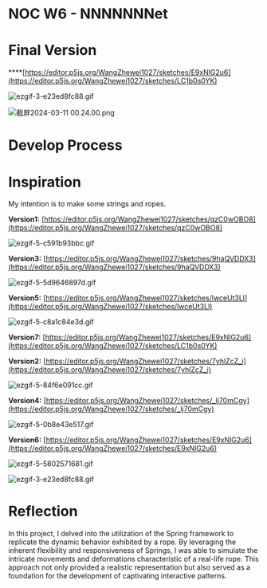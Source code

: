 # NOC W6 - NNNNNNNet

# Final Version

 ****[https://editor.p5js.org/WangZhewei1027/sketches/E9xNlG2u6](https://editor.p5js.org/WangZhewei1027/sketches/LC1b0s0YK)

![ezgif-3-e23ed8fc88.gif](NOC%20W6%20-%20NNNNNNNet%20b03261434e4c47738bc7fd2ed6e27cf0/ezgif-3-e23ed8fc88.gif)

![截屏2024-03-11 00.24.00.png](NOC%20W6%20-%20NNNNNNNet%20b03261434e4c47738bc7fd2ed6e27cf0/%25E6%2588%25AA%25E5%25B1%258F2024-03-11_00.24.00.png)

# Develop Process

# Inspiration

My intention is to make some strings and ropes.

**Version1:** [https://editor.p5js.org/WangZhewei1027/sketches/qzC0wOBO8](https://editor.p5js.org/WangZhewei1027/sketches/qzC0wOBO8)

![ezgif-5-c591b93bbc.gif](NOC%20W6%20-%20NNNNNNNet%20b03261434e4c47738bc7fd2ed6e27cf0/ezgif-5-c591b93bbc.gif)

**Version3:** [https://editor.p5js.org/WangZhewei1027/sketches/9haQVDDX3](https://editor.p5js.org/WangZhewei1027/sketches/9haQVDDX3)

![ezgif-5-5d9646897d.gif](NOC%20W6%20-%20NNNNNNNet%20b03261434e4c47738bc7fd2ed6e27cf0/ezgif-5-5d9646897d.gif)

**Version5:** [https://editor.p5js.org/WangZhewei1027/sketches/lwceUt3Ll](https://editor.p5js.org/WangZhewei1027/sketches/lwceUt3Ll)

![ezgif-5-c8a1c84e3d.gif](NOC%20W6%20-%20NNNNNNNet%20b03261434e4c47738bc7fd2ed6e27cf0/ezgif-5-c8a1c84e3d.gif)

**Version7:** [https://editor.p5js.org/WangZhewei1027/sketches/E9xNlG2u6](https://editor.p5js.org/WangZhewei1027/sketches/LC1b0s0YK)

**Version2:** [https://editor.p5js.org/WangZhewei1027/sketches/7yhlZcZ_i](https://editor.p5js.org/WangZhewei1027/sketches/7yhlZcZ_i)

![ezgif-5-84f6e091cc.gif](NOC%20W6%20-%20NNNNNNNet%20b03261434e4c47738bc7fd2ed6e27cf0/ezgif-5-84f6e091cc.gif)

**Version4:** [https://editor.p5js.org/WangZhewei1027/sketches/_lj70mCgy](https://editor.p5js.org/WangZhewei1027/sketches/_lj70mCgy)

![ezgif-5-0b8e43e517.gif](NOC%20W6%20-%20NNNNNNNet%20b03261434e4c47738bc7fd2ed6e27cf0/ezgif-5-0b8e43e517.gif)

**Version6:** [https://editor.p5js.org/WangZhewei1027/sketches/E9xNlG2u6](https://editor.p5js.org/WangZhewei1027/sketches/E9xNlG2u6)

![ezgif-5-5802571681.gif](NOC%20W6%20-%20NNNNNNNet%20b03261434e4c47738bc7fd2ed6e27cf0/ezgif-5-5802571681.gif)

![ezgif-3-e23ed8fc88.gif](NOC%20W6%20-%20NNNNNNNet%20b03261434e4c47738bc7fd2ed6e27cf0/ezgif-3-e23ed8fc88.gif)

# Reflection

In this project, I delved into the utilization of the Spring framework to replicate the dynamic behavior exhibited by a rope. By leveraging the inherent flexibility and responsiveness of Springs, I was able to simulate the intricate movements and deformations characteristic of a real-life rope. This approach not only provided a realistic representation but also served as a foundation for the development of captivating interactive patterns.